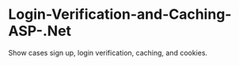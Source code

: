 # Login-Verification-and-Caching-ASP-.Net
Show cases sign up, login verification, caching, and cookies.
